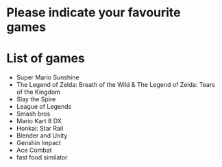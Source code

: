 # Please indicate your favourite games

# List of games
- Super Mario Sunshine
- The Legend of Zelda: Breath of the Wild & The Legend of Zelda: Tears of the Kingdom
- Slay the Spire
- League of Legends
- Smash bros
- Mario Kart 8 DX
- Honkai: Star Rail
- Blender and Unity
- Genshin Impact
- Ace Combat
- fast food similator